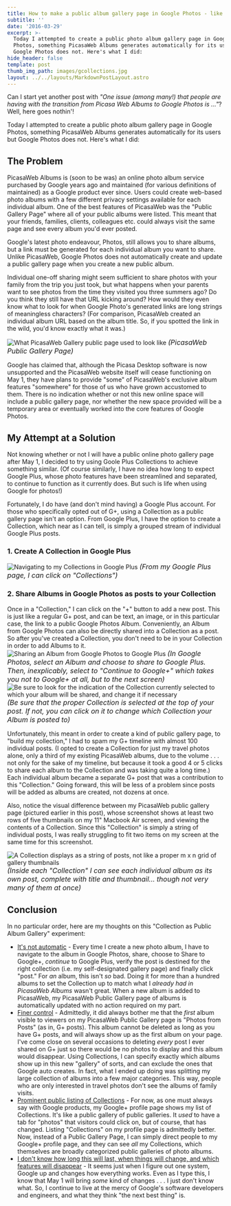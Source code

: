 ```yaml
---
title: How to make a public album gallery page in Google Photos - like Picasa had
subtitle: ''
date: '2016-03-29'
excerpt: >-
  Today I attempted to create a public photo album gallery page in Google
  Photos, something PicasaWeb Albums generates automatically for its users but
  Google Photos does not. Here's what I did:
hide_header: false
template: post
thumb_img_path: images/gcollections.jpg
layout: ../../layouts/MarkdownPostLayout.astro
---
```

Can I start yet another post with *"One issue (among many!) that people are having with the transition from Picasa Web Albums to Google Photos is ..."*? Well, here goes nothin'!

Today I attempted to create a public photo album gallery page in Google Photos, something PicasaWeb Albums generates automatically for its users but Google Photos does not. Here's what I did:

## The Problem
PicasaWeb Albums is (soon to be was) an online photo album service purchased by Google years ago and maintained (for various definitions of maintained) as a Google product ever since. Users could create web-based photo albums with a few different privacy settings available for each individual album. One of the best features of PicasaWeb was the "Public Gallery Page" where all of your public albums were listed. This meant that your friends, families, clients, colleagues etc. could always visit the same page and see every album you'd ever posted.

Google's latest photo endeavour, Photos, still allows you to share albums, but a link must be generated for each individual album you want to share. Unlike PicasaWeb, Google Photos does not automatically create and update a public gallery page when you create a new public album. 

Individual one-off sharing might seem sufficient to share photos with your family from the trip you just took, but what happens when your parents want to see photos from the time they visited you three summers ago? Do you think they still have that URL kicking around? How would they even know what to look for when Google Photo's generated links are long strings of meaningless characters? (For comparison, PicasaWeb created an individual album URL based on the album title. So, if you spotted the link in the wild, you'd know exactly what it was.)

![What PicasaWeb Gallery public page used to look like](https://lh3.googleusercontent.com/cV6DuR8OiPjmfSki7af8AWS9OflEN2qU812E4qTaICtgMzXKKhwUvVNau0_FwfZuNdI0kN9rGcLd0YvnqI6kmnhU1YL2vW20WQxfOuhAN9Axw46BsVfWub47vyCkKhHFhvpRKyaQ-PLDiP1rsndYpOfmZD5Zjqea7BcPK8bfKyAtJ4dDUSF93Gpkv39TMLlRBdlT3dzCIdlhzP-K5oQohU9o9mXB8t9gcZcnBa3slez74QpD-MWNW33-swZf0hvmAvDgc7PBK4uPpH64h5Bvt2n9m90jEAd7jMPw3726ZISj1XLqhE4KWl3yhRK2mXxJlUtZnUabu7lnEn0lxrresv6_kYT28Le15AVkCFHJB2f018BQuF4geWE8uOn-Wog41fag-qCat7s5UKzvRV4oLcC8aoLrIE0RjCbgn1WXWbDYh5IHZrQ5R0RfZ0FmP6jgZn01IR8JRlq1u5zFVMS-0aYfguMMHg1BpfBB64Zl_XDhDx6oxNARdWbDBIpRAPcBLq5URihCMB43rM8fYkfz7ZI-Yt9Uk9_4HzLykAF78sG3baTGPFBLhjCgw8kG_G7A2zZ5tA=w1001-h626-no?.jpg)
<font size="3">*(PicasaWeb Public Gallery Page)*</font>

Google has claimed that, although the Picasa Desktop software is now unsupported and the PicasaWeb website itself will cease functioning on May 1, they have plans to provide "some" of PicasaWeb's exclusive album features "somewhere" for those of us who have grown accustomed to them. There is no indication whether or not this new online space will include a public gallery page, nor whether the new space provided will be a temporary area or eventually worked into the core features of Google Photos.

## My Attempt at a Solution
Not knowing whether or not I will have a public online photo gallery page after May 1, I decided to try using Goole Plus Collections to achieve something similar. (Of course similarly, I have no idea how long to expect Google Plus, whose photo features have been streamlined and separated, to continue to function as it currently does. But such is life when using Google for photos!)

Fortunately, I do have (and don't mind having) a Google Plus account. For those who specifically opted out of G+, using a Collection as a public gallery page isn't an option. From Google Plus, I have the option to create a Collection, which near as I can tell, is simply a grouped stream of individual Google Plus posts.

### 1. Create A Collection in Google Plus
![Navigating to my Collections in Google Plus](https://lh3.googleusercontent.com/Y7H8A7vKHe6-0ZTWeHBWMLisZp0fpEUyvKbrVH4Q1BhUkE2kwpfl6aDX8ID1-pYWu1m5UygyRrTapyLa9_8yB4pRDkrfq3Przs12ddFaGMQczTdWgfLWqdQsf3rMr4kOGQIwokLMnV7PnS71Xx--5_fUuSItClWrjybn1BteuRt4c_AdMuhzy3vDr-9F-CcgrDGHuRv-h4p5_LSEEb48Ns5SzBRmF-l7i3GhQCL8fTR22X30315CbTvOwJ6UWPdC4Gn5qKaRCxphLpRk4t7RdbiP04WByjaHCgcBoamQ5bKuytLZY4o23xb6oenxL5d7Umm0dMlzNVjybf5AHN8qz8cPVqZ-744cufKI5EpQQncG3Q5obIYvOzTsgojyAiLJ6RVKDtyhnhsk4ETNyHVsnxKLjlJI5kpx7HW8lNZ4OYgJ1OJxxOAxOxdL-iM-rnIg4hE3YWhyzfbCTHC-mgvcDsuu53DFMPRtRvGlz2DyXswNKv3PUh1TDOnWhkzeJAFNjWBjt-O_-KwI6x5MXrmum674RRYIIevtYxudVFdAmTpxMw1Obk5EeEX-N1umcb2TI4xRhA=w1229-h646-no)
<font size="3">*(From my Google Plus page, I can click on "Collections")*</font>

### 2. Share Albums in Google Photos as posts to your Collection

Once in a "Collection," I can click on the "+" button to add a new post. This is just like a regular G+ post, and can be text, an image, or in this particular case, the link to a public Google Photos Album. Conveniently, an Album from Google Photos can also be directly shared into a Collection as a post. So after you've created a Collection, you don't need to be in your Collection in order to add Albums to it.
![Sharing an Album from Google Photos to Google Plus](https://lh3.googleusercontent.com/8uELD5UtH0FwxN-foXezwMfaWWUve_i2eEnyjRMQTxSopmhMkzf5Aq2IVMR9_c9jizKrmd8D6ylq8t9Fft4rpVFV5Q9_1doVJwUkuYuJ0yzrfYr0Ct2ACQa9U_CviMpJd9Tvbc76jTEUVyZEI3HbVyLPllla8hG16D6DrhdAi2ge8d8rgdN-WsXjPvbgAtRJWjJHyx_AVVfPkip9CrZ7zUyAcYMAazA_a7pBDN7JtFgEMMs_f55sXbw3-mm0Jt0Ixtlot7W9aTjEfDVzIyZTCs23pYliP5IzxZlserH9YQ_6u-7t1TPH94jxDeRhOxIV9voFBbjDDSVeOLuMjZdSBdOPg7C_63O0K3u_0S524apcoZ0pj1I9qKVZR2oQreqkBTBHfyyYkKyf20pR2ueuL8rwZ1RcKq6djJV14Z-oHuaSlamsD6JQrM0JMNfTF0A9sda_fEaGl79Z1K2EXJIvO_1TttOw3O3cTTG7Z_hVl4nEBLcGvMw3lgXutmvvEhCY6lBBDuneSa-0g_2XixX32hxxAOQFlBy_avBnASFF479-MchRB6zUK77awy8V-v-iUFlBZw=w1335-h637-no)
<font size="3">*(In Google Photos, select an Album and choose to share to Google Plus. Then, inexplicably, select to "Continue to Google+" which takes you not to Google+ at all, but to the next screen)*</font>
![Be sure to look for the indication of the Collection currently selected to which your album will be shared, and change it if necessary](https://lh3.googleusercontent.com/CAu9hwrMToRGMBII8u_T91Q_auolsLs1j2fDbkP15RsI8-4tt_jFq8dvwzIItjDIo696V_XO5PjEG-BZnkCM-y9gOcTVzmx2lcm6SR6raRprNFp2w9dakXgVzBH9ursdBY5Pc1fk__RRoBJMezSS2K_olbwqGh3bJl2VjnomPEEkBjrc7vdaeEzwE0Evp8VTlSwOinf2SGPK6gTbP_k8kG7oQ1Ic1DvhSnakrcbYtf4tf9Ej_L9zeNrogHPYIygvED8FEKXBsuee75k95QpJB4F6qBbczeL0i9b0nOWqAU4EmvpYUETmdbcRtePxs6me4aK5avgWkutyZLS9X6pSAkj_9qPSWRzb2p_bRn4-Eus86QWgc0BcVC27HxUfPbdCpAQ8di1UkPvbCmDu5jDVqkPeCXX0YVZuWvfzewpQE2xNe3Q0VpbCAvchpVmI0QyEQd7fotqGpZo4UWtJAwyNRP_S8Jw7dxaha5PVM9lWKZfQ2aihUhauQNvevBU30oRlo8MPh_Z-9ZqFJ4PPhyDVrXf36cq-Ewqd5ngqvJycaCTKAm7SpHsQSGVVCNwE2PYkLIukOg=w1331-h643-no)
<font size="3">*(Be sure that the proper Collection is selected at the top of your post. If not, you can click on it to change which Collection your Album is posted to)*</font>

Unfortunately, this meant in order to create a kind of public gallery page, to "build my collection," I had to spam my G+ timeline with almost 100 individual posts. (I opted to create a Collection for just my travel photos alone, only a third of my existing PicasaWeb albums, due to the volume . . . not only for the sake of my timeline, but because it took a good 4 or 5 clicks to share each album to the Collection and was taking quite a long time.) Each individual album became a separate G+ post that was a contribution to this "Collection." Going forward, this will be less of a problem since posts will be added as albums are created, not dozens at once.

Also, notice the visual difference between my PicasaWeb public gallery page (pictured earlier in this post), whose screenshot shows at least two rows of five thumbnails on my 11" Macbook Air screen, and viewing the contents of a Collection. Since this "Collection" is simply a string of individual posts, I was really struggling to fit two items on my screen at the same time for this screenshot.

![A Collection displays as a string of posts, not like a proper m x n grid of gallery thumbnails](https://lh3.googleusercontent.com/xiAEkDMAxtvplw5IkxOXvIxpqFY2NsM3LrPiZIE9g7xYcFGBRA4JldI-uFsFsNz19Fv3acxatvEeUfeIst93MzQHf1pxAifT8KDd6uSnC1xGwZAAFC_A-s5ICjgOqqE4e9JiV3Q30gAOEbOFN92VFf-6sOWe61ttylsZvYFLzOJDk_EeZPnsfRwD92OLl_O4QYSiX9XP3qYKH0YPU5nvcDlPskLmDdRMBEkSoaDZi3nASTIwGXY4viq94V4o9tiqf0AI8vt0oMAbBPAZ23kn3cuNkAFuxnsYlFYj0h5M6FVX8A-QLEZkMiPB7SslxalIXi8E0sRAX-q4PZWFzEvlMJTonWoA5IAVLz0SdRagS_CVI-5UVzXEvYJ9UtQedl1JKWOkYKI20lf_4z3kwPkF1lKVlZyYj3yMs2moVZqMlZfk_gUdj0QiFzoN6y0-xyXh7c5liqrHNc6z3syjTqbA5Pb02tTQJZ5QcbvesUYAxeBtL5ZVBR0fzDrzLAomgqLAVUy3b92brBTKR_7UjOA8fwshWOA8k1ctgYjqc6aC2cTf97vXnWlmJUSRqxK4OV7hshYZVQ=w1335-h646-no)
<font size="3">*(Inside each "Collection" I can see each individual album as its own post, complete with title and thumbnail... though not very many of them at once)*</font>
## Conclusion
In no particular order, here are my thoughts on this "Collection as Public Album Gallery" experiment:

* <u>It's not automatic</u> - Every time I create a new photo album, I have to navigate to the album in Google Photos, share, choose to Share to Google+, *continue* to Google Plus, verify the post is destined for the right collection (i.e. my self-designated gallery page) and finally click "post." For *an* album, this isn't *so* bad. Doing it for more than a hundred albums to set the Collection up to match what I *already had in PicasaWeb Albums* wasn't great. When a new album is added to PicasaWeb, my PicasaWeb Public Gallery page of albums is automatically updated with no action required on my part.
* <u>Finer control</u> - Admittedly, it did always bother me that the *first* album visible to viewers on my PicasaWeb Public Gallery page is "Photos from Posts" (as in, G+ posts). This album cannot be deleted as long as you have G+ posts, and will always show up as the first album on your page. I've come close on several occasions to deleting *every* post I ever shared on G+ just so there would be no photos to display and this album would disappear. Using Collections, I can specify exactly which albums show up in this new "gallery" of sorts, and can exclude the ones that Google auto creates. In fact, what I ended up doing was splitting my large collection of albums into a few major categories. This way, people who are only interested in travel photos don't see the albums of family visits.
* <u>Prominent public listing of Collections</u> - For now, as one must always say with Google products, my Google+ profile page shows my list of Collections. It's like a public gallery of public galleries. It *used* to have a tab for "photos" that visitors could click on, but of course, that has changed. Listing "Collections" on my profile page is admittedly better. Now, instead of a Public Gallery Page, I can simply direct people to my Google+ profile page, and they can see *all* my Collections, which themselves are broadly categorized public galleries of photo albums.
* <u>I don't know how long this will last, when things will change, and which features will disappear</u> - It seems just when I figure out one system, Google up and changes how everything works. Even as I type this, I know that May 1 will bring *some* kind of changes . . . I just don't know what. So, I continue to live at the mercy of Google's software developers and engineers, and what they think "the next best thing" is.